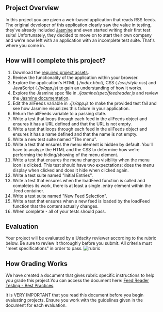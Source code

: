 ## Project Overview

In this project you are given a web-based application that reads RSS feeds. The original developer of this application clearly saw the value in testing, they've already included [Jasmine](http://jasmine.github.io/) and even started writing their first test suite! Unfortunately, they decided to move on to start their own company and we're now left with an application with an incomplete test suite. That's where you come in.


## How will I complete this project?

1. Download the [required project assets](http://github.com/udacity/frontend-nanodegree-feedreader).
2. Review the functionality of the application within your browser.
3. Explore the application's HTML (*./index.html*), CSS (*./css/style.css*) and JavaScript (*./js/app.js*) to gain an understanding of how it works.
4. Explore the Jasmine spec file in *./jasmine/spec/feedreader.js* and review the [Jasmine documentation](http://jasmine.github.io).
5. Edit the allFeeds variable in *./js/app.js* to make the provided test fail and see how Jasmine visualizes this failure in your application.
6. Return the allFeeds variable to a passing state.
7. Write a test that loops through each feed in the allFeeds object and ensures it has a URL defined and that the URL is not empty.
8. Write a test that loops through each feed in the allFeeds object and ensures it has a name defined and that the name is not empty.
9. Write a new test suite named "The menu".
10. Write a test that ensures the menu element is hidden by default. You'll have to analyze the HTML and the CSS to determine how we're performing the hiding/showing of the menu element.
11. Write a test that ensures the menu changes visibility when the menu icon is clicked. This test should have two expectations: does the menu display when clicked and does it hide when clicked again.
12. Write a test suite named "Initial Entries".
13. Write a test that ensures when the loadFeed function is called and completes its work, there is at least a single .entry element within the .feed container.
14. Write a test suite named "New Feed Selection".
15. Write a test that ensures when a new feed is loaded by the loadFeed function that the content actually changes.
16. When complete - all of your tests should pass.

## Evaluation
Your project will be evaluated by a Udacity reviewer according to the rubric below. Be sure to review it thoroughly before you submit. All criteria must "meet specifications" in order to pass. 
![rubric](http://i.imgur.com/79L92ou.png)

## How Grading Works

We have created a document that gives rubric specific instructions to help you grade this project.You can access the document here: [Feed Reader Testing - Best Practices](https://docs.google.com/document/d/1qWmiG3W8eC77A5-0mWL-65Lw7PuuoREYmXxnTfBHx-U/pub)

It is VERY IMPORTANT that you read this document before you begin evaluating projects. Ensure you work with the guidelines given in the document for each evaluation.
